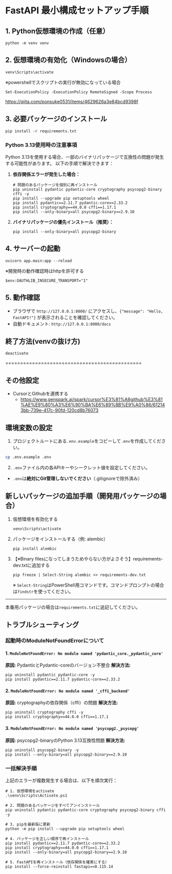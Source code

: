 # FastAPI 最小構成セットアップ手順

## 1. Python仮想環境の作成（任意）
```
python -m venv venv
```

## 2. 仮想環境の有効化（Windowsの場合）
```
venv\Scripts\activate
```
※powershellでスクリプトの実行が無効になっている場合
```
Set-ExecutionPolicy -ExecutionPolicy RemoteSigned -Scope Process
```
https://qiita.com/ponsuke0531/items/4629626a3e84bcd9398f

## 3. 必要パッケージのインストール
```
pip install -r requirements.txt
```

### Python 3.13使用時の注意事項
Python 3.13を使用する場合、一部のバイナリパッケージで互換性の問題が発生する可能性があります。
以下の手順で解決できます：

1. **依存関係エラーが発生した場合：**
   ```
   # 問題のあるパッケージを個別に再インストール
   pip uninstall pydantic pydantic-core cryptography psycopg2-binary cffi -y
   pip install --upgrade pip setuptools wheel
   pip install pydantic==2.11.7 pydantic-core==2.33.2
   pip install cryptography==44.0.0 cffi==1.17.1
   pip install --only-binary=all psycopg2-binary==2.9.10
   ```

2. **バイナリパッケージの優先インストール（推奨）：**
   ```
   pip install --only-binary=all psycopg2-binary
   ```

## 4. サーバーの起動
```
uvicorn app.main:app --reload
```

※開発時の動作確認時はhttpを許可する
```
$env:OAUTHLIB_INSECURE_TRANSPORT="1"
```

## 5. 動作確認
- ブラウザで `http://127.0.0.1:8000/` にアクセスし、`{"message": "Hello, FastAPI!"}` が表示されることを確認してください。
- 自動ドキュメント: `http://127.0.0.1:8000/docs` 

## 終了方法(venvの抜け方)
```
deactivate
```

==============================================
## その他設定
- CursorとGithubを連携する
  - https://www.genspark.ai/spark/cursor%E3%81%A8github%E3%81%AE%E9%80%A3%E6%90%BA%E6%89%8B%E9%A0%86/612143bb-739e-417c-90fd-120cd8b76073

## 環境変数の設定

1. プロジェクトルートにある`.env.example`をコピーして`.env`を作成してください。

```sh
cp .env.example .env
```

2. `.env`ファイル内の各APIキーやシークレット値を設定してください。

- `.env`は**絶対にGit管理しないでください**（.gitignoreで除外済み）

## 新しいパッケージの追加手順（開発用パッケージの場合）

1. 仮想環境を有効化する
   ```
   venv\Scripts\activate
   ```
2. パッケージをインストールする（例: alembic）
   ```
   pip install alembic
   ```
3. 【※Binary filesになってしまうためやらない方がよさそう】requirements-dev.txtに追加する
   ```
   pip freeze | Select-String alembic >> requirements-dev.txt
   ```
   ※ `Select-String`はPowerShell用コマンドです。コマンドプロンプトの場合は`findstr`を使ってください。

---

本番用パッケージの場合は`requirements.txt`に追記してください。

## トラブルシューティング

### 起動時のModuleNotFoundErrorについて

#### 1. `ModuleNotFoundError: No module named 'pydantic_core._pydantic_core'`
**原因:** PydanticとPydantic-coreのバージョン不整合
**解決方法:**
```
pip uninstall pydantic pydantic-core -y
pip install pydantic==2.11.7 pydantic-core==2.33.2
```

#### 2. `ModuleNotFoundError: No module named '_cffi_backend'`
**原因:** cryptographyの依存関係（cffi）の問題
**解決方法:**
```
pip uninstall cryptography cffi -y
pip install cryptography==44.0.0 cffi==1.17.1
```

#### 3. `ModuleNotFoundError: No module named 'psycopg2._psycopg'`
**原因:** psycopg2-binaryのPython 3.13互換性問題
**解決方法:**
```
pip uninstall psycopg2-binary -y
pip install --only-binary=all psycopg2-binary==2.9.10
```

### 一括解決手順
上記のエラーが複数発生する場合は、以下を順次実行：
```
# 1. 仮想環境をactivate
.\venv\Scripts\Activate.ps1

# 2. 問題のあるパッケージをすべてアンインストール
pip uninstall pydantic pydantic-core cryptography psycopg2-binary cffi -y

# 3. pipを最新版に更新
python -m pip install --upgrade pip setuptools wheel

# 4. パッケージを正しい順序で再インストール
pip install pydantic==2.11.7 pydantic-core==2.33.2
pip install cryptography==44.0.0 cffi==1.17.1
pip install --only-binary=all psycopg2-binary==2.9.10

# 5. FastAPIを再インストール（依存関係を確実にする）
pip install --force-reinstall fastapi==0.115.14
```
